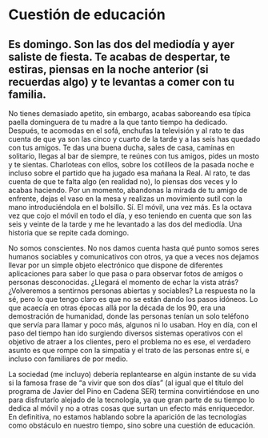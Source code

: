 # Cuestión de educación

## Es domingo. Son las dos del mediodía y ayer saliste de fiesta. Te acabas de despertar, te  estiras, piensas en la noche anterior (si recuerdas algo) y te levantas a comer con tu  familia.

No tienes demasiado apetito, sin embargo, acabas saboreando esa típica paella  dominguera de tu madre a la que tanto tiempo ha dedicado. Después, te acomodas en el  sofá, enchufas la televisión y al rato te das cuenta de que ya son las cinco y cuarto de la  tarde y a las seis has quedado con tus amigos. Te das una buena ducha, sales de casa,  caminas en solitario, llegas al bar de siempre, te reúnes con tus amigos, pides un mosto y  te sientas. Charloteas con ellos, sobre los cotilleos de la pasada noche e incluso sobre el  partido que ha jugado esa mañana la Real. Al rato, te das cuenta de que te falta algo (en  realidad no), lo piensas dos veces y lo acabas haciendo. Por un momento, abandonas la  mirada de tu amigo de enfrente, dejas el vaso en la mesa y realizas un movimiento sutil  con la mano introduciéndola en el bolsillo. Sí. El móvil, una vez más. Es la octava vez  que cojo el móvil en todo el día, y eso teniendo en cuenta que son las seis y veinte de la  tarde y me he levantado a las dos del mediodía. Una historia que se repite cada domingo. 

No somos conscientes. No nos damos cuenta hasta qué punto somos seres humanos  sociables y comunicativos con otros, ya que a veces nos dejamos llevar por un simple  objeto electrónico que dispone de diferentes aplicaciones para saber lo que pasa o para  observar fotos de amigos o personas desconocidas. ¿Llegará el momento de echar la vista  atrás? ¿Volveremos a sentirnos personas abiertas y sociables? La respuesta no la sé, pero  lo que tengo claro es que no se están dando los pasos idóneos. Lo que acaecía en otras  épocas allá por la década de los 90, era una demostración de humanidad, donde las  personas tenían un solo teléfono que servía para llamar y poco más, algunos ni lo usaban. Hoy en día, con el paso del tiempo han ido surgiendo diversos sistemas operativos con el  objetivo de atraer a los clientes, pero el problema no es ese, el verdadero asunto es que  rompe con la simpatía y el trato de las personas entre sí, e incluso con familiares de por  medio.  

La sociedad (me incluyo) debería replantearse en algún instante de su vida si la famosa  frase de “a vivir que son dos días” (al igual que el título del programa de Javier del Pino  en Cadena SER) termina convirtiéndose en uno para disfrutarlo alejado de la tecnología, ya que gran parte de su tiempo lo dedica al móvil y no a otras cosas que surtan un efecto más enriquecedor. En definitiva, no estamos hablando sobre la aparición de las  tecnologías como obstáculo en nuestro tiempo, sino sobre una cuestión de educación.
